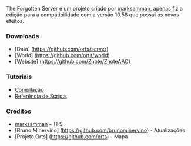 The Forgotten Server é um projeto criado por [marksamman](https://github.com/marksamman), apenas fiz a edição para a compatibilidade com a versão 10.58 que possui os novos efeitos.

### Downloads

* [Data] (https://github.com/orts/server)
* [World] (https://github.com/orts/world)
* [Website] (https://github.com/Znote/ZnoteAAC)

### Tutoriais

* [Compilação](http://www.tibiaking.com/forum/topic/51805-compilando-tfs-1x-com-v%C3%ADdeo-aula/)
* [Referência de Scripts](https://github.com/otland/forgottenserver/wiki/Script-Interface)

### Créditos

* [marksamman](https://github.com/marksamman) - TFS
* [Bruno Minervino] (https://github.com/brunominervino) - Atualizações
* [Projeto Orts] (https://github.com/orts) - Mapa